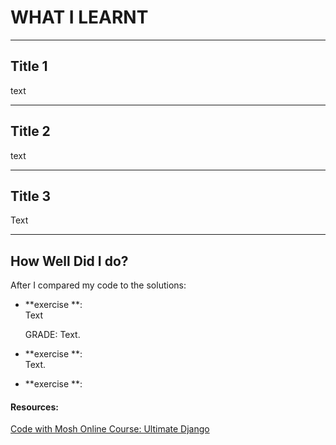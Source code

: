 
# WHAT I LEARNT

---

## Title 1

text

---

## Title 2

text

--- 

## Title 3

Text

--- 

## How Well Did I do?

After I compared my code to the solutions: 
- **exercise **:  
  Text 

  GRADE: Text. 

- **exercise **:  
  Text. 

- **exercise **:

#### Resources:
[Code with Mosh Online Course: Ultimate Django](codewithmosh.com/courses/the-ultimate-django-part1-1)  

